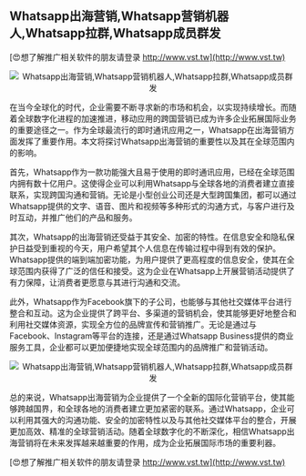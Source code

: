 ## **Whatsapp出海营销,Whatsapp营销机器人,Whatsapp拉群,Whatsapp成员群发**

[😍想了解推广相关软件的朋友请登录 http://www.vst.tw](http://www.vst.tw)

 <center><img src="https://vst.tw/MP4/tuiguang/png/2.png" alt="Whatsapp出海营销,Whatsapp营销机器人,Whatsapp拉群,Whatsapp成员群发"></center>

在当今全球化的时代，企业需要不断寻求新的市场和机会，以实现持续增长。而随着全球数字化进程的加速推进，移动应用的跨国营销已成为许多企业拓展国际业务的重要途径之一。作为全球最流行的即时通讯应用之一，Whatsapp在出海营销方面发挥了重要作用。本文将探讨Whatsapp出海营销的重要性以及其在全球范围内的影响。

首先，Whatsapp作为一款功能强大且易于使用的即时通讯应用，已经在全球范围内拥有数十亿用户。这使得企业可以利用Whatsapp与全球各地的消费者建立直接联系，实现跨国沟通和营销。无论是小型创业公司还是大型跨国集团，都可以通过Whatsapp提供的文字、语音、图片和视频等多种形式的沟通方式，与客户进行及时互动，并推广他们的产品和服务。

其次，Whatsapp的出海营销还受益于其安全、加密的特性。在信息安全和隐私保护日益受到重视的今天，用户希望其个人信息在传输过程中得到有效的保护。Whatsapp提供的端到端加密功能，为用户提供了更高程度的信息安全，使其在全球范围内获得了广泛的信任和接受。这为企业在Whatsapp上开展营销活动提供了有力保障，让消费者更愿意与其进行沟通和交流。

此外，Whatsapp作为Facebook旗下的子公司，也能够与其他社交媒体平台进行整合和互动。这为企业提供了跨平台、多渠道的营销机会，使其能够更好地整合和利用社交媒体资源，实现全方位的品牌宣传和营销推广。无论是通过与Facebook、Instagram等平台的连接，还是通过Whatsapp Business提供的商业服务工具，企业都可以更加便捷地实现全球范围内的品牌推广和营销活动。

 <center><img src="https://vst.tw/MP4/tuiguang/png/1.png" alt="Whatsapp出海营销,Whatsapp营销机器人,Whatsapp拉群,Whatsapp成员群发"></center>

总的来说，Whatsapp出海营销为企业提供了一个全新的国际化营销平台，使其能够跨越国界，和全球各地的消费者建立更加紧密的联系。通过Whatsapp，企业可以利用其强大的沟通功能、安全的加密特性以及与其他社交媒体平台的整合，开展更加高效、精准的全球营销活动。随着全球数字化的不断深化，相信Whatsapp出海营销将在未来发挥越来越重要的作用，成为企业拓展国际市场的重要利器。

[😍想了解推广相关软件的朋友请登录 http://www.vst.tw](http://www.vst.tw)



